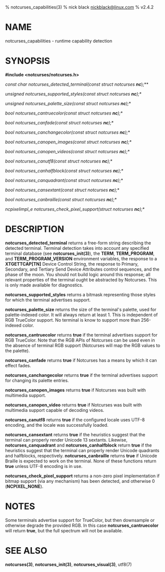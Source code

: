 % notcurses_capabilities(3)
% nick black <nickblack@linux.com>
% v2.4.2

# NAME

notcurses_capabilities - runtime capability detection

# SYNOPSIS

**#include <notcurses/notcurses.h>**

**const char* notcurses_detected_terminal(const struct notcurses* ***nc***);**

**unsigned notcurses_supported_styles(const struct notcurses* ***nc***);**

**unsigned notcurses_palette_size(const struct notcurses* ***nc***);**

**bool notcurses_cantruecolor(const struct notcurses* ***nc***);**

**bool notcurses_canfade(const struct notcurses* ***nc***);**

**bool notcurses_canchangecolor(const struct notcurses* ***nc***);**

**bool notcurses_canopen_images(const struct notcurses* ***nc***);**

**bool notcurses_canopen_videos(const struct notcurses* ***nc***);**

**bool notcurses_canutf8(const struct notcurses* ***nc***);**

**bool notcurses_canhalfblock(const struct notcurses* ***nc***);**

**bool notcurses_canquadrant(const struct notcurses* ***nc***);**

**bool notcurses_cansextant(const struct notcurses* ***nc***);**

**bool notcurses_canbraille(const struct notcurses* ***nc***);**

**ncpixelimpl_e notcurses_check_pixel_support(struct notcurses* ***nc***);**

# DESCRIPTION

**notcurses_detected_terminal** returns a free-form string describing
the detected terminal. Terminal detection takes into account any
specified terminal database (see **notcurses_init(3)**), the **TERM**,
**TERM_PROGRAM**, and **TERM_PROGRAM_VERSION** environment variables,
the response to a **XTGETTCAP[TN]** Device Control String, the response
to Primary, Secondary, and Tertiary Send Device Attributes control
sequences, and the phase of the moon. You should not build logic around
this response; all relevant properties of the terminal ought be
abstracted by Notcurses. This is only made available for diagnostics.

**notcurses_supported_styles** returns a bitmask representing those styles
for which the terminal advertises support.

**notcurses_palette_size** returns the size of the terminal's palette, used
for palette-indexed color. It will always return at least 1. This is
independent of RGB TrueColor support. No terminal is know to support
more than 256-indexed color.

**notcurses_cantruecolor** returns **true** if the terminal advertises
support for RGB TrueColor. Note that the RGB APIs of Notcurses can be used
even in the absence of terminal RGB support (Notcurses will map the RGB
values to the palette).

**notcurses_canfade** returns **true** if Notcurses has a means by which
it can effect fades.

**notcurses_canchangecolor** returns **true** if the terminal advertises
support for changing its palette entries.

**notcurses_canopen_images** returns **true** if Notcurses was built with
multimedia support.

**notcurses_canopen_video** returns **true** if Notcurses was built with
multimedia support capable of decoding videos.

**notcurses_canutf8** returns **true** if the configured locale uses
UTF-8 encoding, and the locale was successfully loaded.

**notcurses_cansextant** returns **true** if the heuristics suggest
that the terminal can properly render Unicode 13 sextants. Likewise,
**notcurses_canquadrant** and **notcurses_canhalfblock** return **true**
if the heuristics suggest that the terminal can properly render Unicode
quadrants and halfblocks, respectively. **notcurses_canbraille** returns
**true** if Unicode Braille is expected to work on the terminal. None of
these functions return **true** unless UTF-8 encoding is in use.

**notcurses_check_pixel_support** returns a non-zero pixel implementation
if bitmap support (via any mechanism) has been detected, and otherwise 0
(**NCPIXEL_NONE**).

# NOTES

Some terminals advertise support for TrueColor, but then downsample or
otherwise degrade the provided RGB. In this case **notcurses_cantruecolor**
will return **true**, but the full spectrum will not be available.

# SEE ALSO

**notcurses(3)**,
**notcurses_init(3)**,
**notcurses_visual(3)**,
utf8(7)
